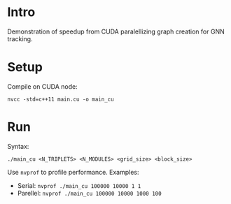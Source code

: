 # Intro

Demonstration of speedup from CUDA paralellizing graph creation for GNN tracking.

# Setup

Compile on CUDA node:
```
nvcc -std=c++11 main.cu -o main_cu
```

# Run
Syntax: 
```
./main_cu <N_TRIPLETS> <N_MODULES> <grid_size> <block_size>
```
Use `nvprof` to profile performance.
Examples:
- Serial: `nvprof ./main_cu 100000 10000 1 1`
- Parellel: `nvprof ./main_cu 100000 10000 1000 100`
